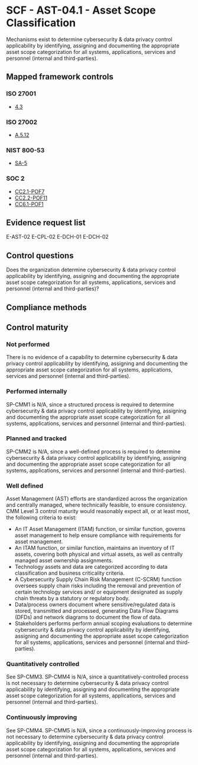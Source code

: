 # SCF - AST-04.1 - Asset Scope Classification
Mechanisms exist to determine cybersecurity & data privacy control applicability by identifying, assigning and documenting the appropriate asset scope categorization for all systems, applications, services and personnel (internal and third-parties).
## Mapped framework controls
### ISO 27001
- [4.3](../iso27001/4.md#43)

### ISO 27002
- [A.5.12](../iso27002/a-5.md#a512)

### NIST 800-53
- [SA-5](../nist80053/sa-5.md)

### SOC 2
- [CC2.1-POF7](../soc2/cc21-pof7.md)
- [CC2.2-POF11](../soc2/cc22-pof11.md)
- [CC6.1-POF1](../soc2/cc61-pof1.md)

## Evidence request list
E-AST-02
E-CPL-02
E-DCH-01
E-DCH-02

## Control questions
Does the organization determine cybersecurity & data privacy control applicability by identifying, assigning and documenting the appropriate asset scope categorization for all systems, applications, services and personnel (internal and third-parties)?

## Compliance methods


## Control maturity
### Not performed
There is no evidence of a capability to determine cybersecurity & data privacy control applicability by identifying, assigning and documenting the appropriate asset scope categorization for all systems, applications, services and personnel (internal and third-parties).

### Performed internally
SP-CMM1 is N/A, since a structured process is required to determine cybersecurity & data privacy control applicability by identifying, assigning and documenting the appropriate asset scope categorization for all systems, applications, services and personnel (internal and third-parties).

### Planned and tracked
SP-CMM2 is N/A, since a well-defined process is required to determine cybersecurity & data privacy control applicability by identifying, assigning and documenting the appropriate asset scope categorization for all systems, applications, services and personnel (internal and third-parties).

### Well defined
Asset Management (AST) efforts are standardized across the organization and centrally managed, where technically feasible, to ensure consistency. CMM Level 3 control maturity would reasonably expect all, or at least most, the following criteria to exist:
- An IT Asset Management (ITAM) function, or similar function, governs asset management to help ensure compliance with requirements for asset management.
- An ITAM function, or similar function, maintains an inventory of IT assets, covering both physical and virtual assets, as well as centrally managed asset ownership assignments.
- Technology assets and data are categorized according to data classification and business criticality criteria.
- A Cybersecurity Supply Chain Risk Management (C-SCRM) function oversees supply chain risks including the removal and prevention of certain technology services and/ or equipment designated as supply chain threats by a statutory or regulatory body.
- Data/process owners document where sensitive/regulated data is stored, transmitted and processed, generating Data Flow Diagrams (DFDs) and network diagrams to document the flow of data.
- Stakeholders performs perform annual scoping evaluations to determine cybersecurity & data privacy control applicability by identifying, assigning and documenting the appropriate asset scope categorization for all systems, applications, services and personnel (internal and third-parties).

### Quantitatively controlled
See SP-CMM3. SP-CMM4 is N/A, since a quantitatively-controlled process is not necessary to determine cybersecurity & data privacy control applicability by identifying, assigning and documenting the appropriate asset scope categorization for all systems, applications, services and personnel (internal and third-parties).

### Continuously improving
See SP-CMM4. SP-CMM5 is N/A, since a continuously-improving process is not necessary to determine cybersecurity & data privacy control applicability by identifying, assigning and documenting the appropriate asset scope categorization for all systems, applications, services and personnel (internal and third-parties).
